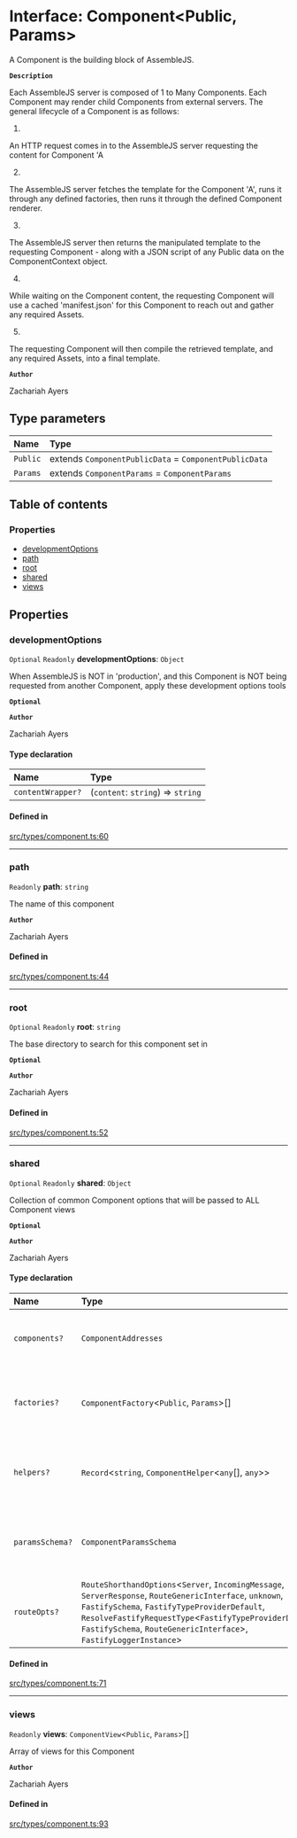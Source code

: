 # Interface: Component<Public, Params\>

A Component is the building block of AssembleJS.

**`Description`**

Each AssembleJS server is composed of 1 to Many Components.
Each Component may render child Components from external servers.
The general lifecycle of a Component is as follows:

1.
An HTTP request comes in to the AssembleJS server requesting the content for Component 'A

2.
The AssembleJS server fetches the template for the Component 'A',
runs it through any defined factories,
then runs it through the defined Component renderer.

3.
The AssembleJS server then returns the manipulated template to the requesting Component -
   along with a JSON script of any Public data on the ComponentContext object.

4.
While waiting on the Component content, the requesting Component will use a cached 'manifest.json'
   for this Component to reach out and gather any required Assets.

5.
The requesting Component will then compile the retrieved template,
  and any required Assets, into a final template.

**`Author`**

Zachariah Ayers

## Type parameters

| Name | Type |
| :------ | :------ |
| `Public` | extends `ComponentPublicData` = `ComponentPublicData` |
| `Params` | extends `ComponentParams` = `ComponentParams` |

## Table of contents

### Properties

- [developmentOptions](Component.md#developmentoptions)
- [path](Component.md#path)
- [root](Component.md#root)
- [shared](Component.md#shared)
- [views](Component.md#views)

## Properties

### developmentOptions

 `Optional` `Readonly` **developmentOptions**: `Object`

When AssembleJS is NOT in 'production', and this Component is NOT being requested
from another Component, apply these development options tools

**`Optional`**

**`Author`**

Zachariah Ayers

#### Type declaration

| Name | Type |
| :------ | :------ |
| `contentWrapper?` | (`content`: `string`) => `string` |

#### Defined in

[src/types/component.ts:60](https://github.com/zjayers/AssembleJS/blob/14bff3e/src/types/component.ts#L60)

___

### path

 `Readonly` **path**: `string`

The name of this component

**`Author`**

Zachariah Ayers

#### Defined in

[src/types/component.ts:44](https://github.com/zjayers/AssembleJS/blob/14bff3e/src/types/component.ts#L44)

___

### root

 `Optional` `Readonly` **root**: `string`

The base directory to search for this component set in

**`Optional`**

**`Author`**

Zachariah Ayers

#### Defined in

[src/types/component.ts:52](https://github.com/zjayers/AssembleJS/blob/14bff3e/src/types/component.ts#L52)

___

### shared

 `Optional` `Readonly` **shared**: `Object`

Collection of common Component options that will be passed to ALL Component views

**`Optional`**

**`Author`**

Zachariah Ayers

#### Type declaration

| Name | Type | Description |
| :------ | :------ | :------ |
| `components?` | `ComponentAddresses` | Any Components that all views of this Component require to render appropriately |
| `factories?` | `ComponentFactory`<`Public`, `Params`\>[] | Array of Component Factories to run on the ComponentTemplate of each view, sorted by Priority |
| `helpers?` | `Record`<`string`, `ComponentHelper`<`any`[], `any`\>\> | Array of helper functions to pass to the ComponentContext for all views of this Component |
| `paramsSchema?` | `ComponentParamsSchema` | Any request parameters to be validated when making ComponentTemplate content requests |
| `routeOpts?` | `RouteShorthandOptions`<`Server`, `IncomingMessage`, `ServerResponse`, `RouteGenericInterface`, `unknown`, `FastifySchema`, `FastifyTypeProviderDefault`, `ResolveFastifyRequestType`<`FastifyTypeProviderDefault`, `FastifySchema`, `RouteGenericInterface`\>, `FastifyLoggerInstance`\> | Any Route options to use for every view of this Component. |

#### Defined in

[src/types/component.ts:71](https://github.com/zjayers/AssembleJS/blob/14bff3e/src/types/component.ts#L71)

___

### views

 `Readonly` **views**: `ComponentView`<`Public`, `Params`\>[]

Array of views for this Component

**`Author`**

Zachariah Ayers

#### Defined in

[src/types/component.ts:93](https://github.com/zjayers/AssembleJS/blob/14bff3e/src/types/component.ts#L93)
